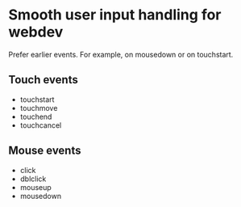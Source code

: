 # Smooth user input handling for webdev

Prefer earlier events. For example, on mousedown or on touchstart.

## Touch events

- touchstart
- touchmove
- touchend
- touchcancel

## Mouse events

- click
- dblclick
- mouseup
- mousedown
